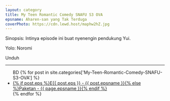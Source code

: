 ```yaml
---
layout: category
title: My Teen Romantic Comedy SNAFU S3 OVA
epsname: Aharen-san yang Tak Terduga
coverPhoto: https://cdn.lewd.host/maphw2hZ.jpg
---
```


Sinopsis: Intinya episode ini buat nyenengin pendukung Yui.

Yolo: Noromi

Unduh

---
  <ul>
  BD
    {% for post in site.categories['My-Teen-Romantic-Comedy-SNAFU-S3-OVA'] %}
  <li><a class="white pinkhover" href="{{ site.baseurl }}{{ post.url }}">{% if post.eps %}E{{ post.eps }} - {{ post.epsname }}{% else %}Paketan - {{ page.epsname }}{% endif %}</a></li>
  {% endfor %}<br>
  </ul>